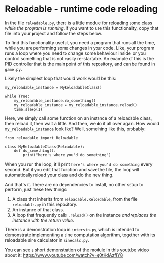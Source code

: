 # Reloadable - runtime code reloading

In the file `reloadable.py`, there is a little module for reloading some class *while the program is running*. If you
want to use this functionality, copy that file into your project and follow the steps below.

To find this functionality useful, you need a program that runs all the time, while you are performing some changes in
your code. Like, your program runs a loop where you need to change some behaviour inside, or you control something that
is not easily re-startable. An example of this is the PID controller that is the main point of this repository, and can
be found in `game.py`.

Likely the simplest loop that would work would be this:

    my_reloadable_instance = MyReloadableClass()

    while True:
        my_reloadable_instance.do_something()
        my_reloadable_instance = my_reloadable_instance.reload()
        time.sleep(1)

Here, we simply call some function on an instance of a reloadable class, then reload it, then wait a little. And then,
we do it all over again. How would `my_reloadable_instance` look like? Well, something like this, probably:

    from reloadable import Reloadable

    class MyReloadableClass(Reloadable):
        def do_something():
            print("here's where you'd do something")

When you run the loop, it'll print `here's where you'd do something` every second. But if you edit that function and
save the file, the loop will automatically reload your class and do the new thing.

And that's it. There are no dependencies to install, no other setup to perform, just these few things:

1. A class that inherits from `reloadable.Reloadable`, from the file `reloadable.py` in this repository.
2. An instance of that class.
3. A loop that frequently calls `.reload()` on the instance _and replaces the instance with the return value_.

There is a demonstration loop in `intersin.py`, which is intended to demonstrate implementing a sine computation
algorithm, together with its reloadable sine calculator in `sinecalc.py`.

You can see a short demonstration of the module in this youtube video about it: https://www.youtube.com/watch?v=g0tKdAzfIY8
